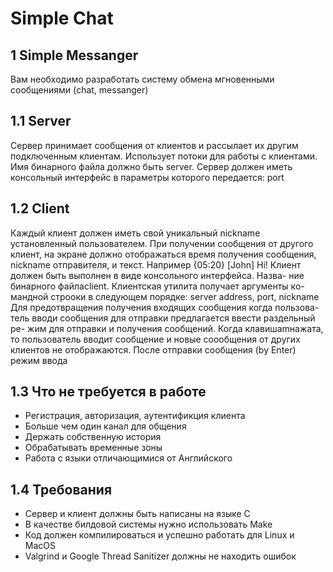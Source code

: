 # Simple Chat

## 1 Simple Messanger

Вам необходимо разработать систему обмена мгновенными сообщениями
(chat, messanger)

## 1.1 Server

Сервер принимает сообщения от клиентов и рассылает их другим подключенным клиентам. Использует потоки для работы с клиентами. Имя бинарного файла должно быть server. Сервер должен иметь консольный интерфейс в параметры которого передается: port

## 1.2 Client

Каждый клиент должен иметь свой уникальный nickname установленный
пользователем. При получении сообщения от другого клиент, на экране
должно отображаться время получения сообщения, nickname отправителя,
и текст. Например {05:20} [John] Hi!
Клиент должен быть выполнен в виде консольного интерфейса. Назва-
ние бинарного файлаclient. Клиентская утилита получает аргументы ко-
мандной строоки в следующем порядке: server address, port, nickname
Для предотвращения получения входящих сообщения когда пользова-
тель вводи сообщения для отправки предлагается ввести раздельный ре-
жим для отправки и получения сообщений. Когда клавишаmнажата, то
пользователь вводит сообщение и новые соообщения от других клиентов не
отображаются. После отправки сообщения (by Enter) режим ввода

## 1.3 Что не требуется в работе

- Регистрация, авторизация, аутентификция клиента
- Больше чем один канал для общения
- Держать собственную история
- Обрабатывать временные зоны
- Работа с языки отличающимися от Английского

## 1.4 Требования

- Сервер и клиент должны быть написаны на языке C
- В качестве билдовой системы нужно использовать Make
- Код должен компилироваться и успешно работать для Linux и MacOS
- Valgrind и Google Thread Sanitizer должны не находить ошибок
